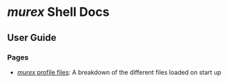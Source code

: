 # _murex_ Shell Docs

## User Guide

### Pages

* [_murex_ profile files](user-guide/profile.md):
  A breakdown of the different files loaded on start up